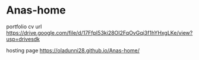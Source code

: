 # Anas-home
portfolio
cv url
https://drive.google.com/file/d/17FfpI53ki28OI2FqOvGqi3f1hYHxgLKe/view?usp=drivesdk


hosting page
https://oladunni28.github.io/Anas-home/

